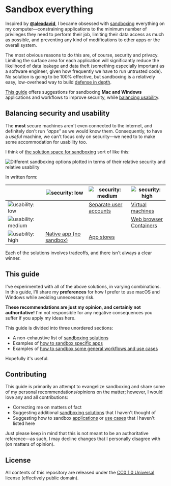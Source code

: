 # Sandbox everything

Inspired by [**@alexdavid**](https://github.com/alexdavid), I became obsessed with [sandboxing](https://en.wikipedia.org/wiki/Sandbox_(computer_security)) everything on my computer—constraining applications to the minimum number of privileges they need to perform their job, limiting their data access as much as possible, and preventing any kind of modifications to other apps or the overall system.

The most obvious reasons to do this are, of course, security and privacy. Limiting the surface area for each application will significantly reduce the likelihood of data leakage and data theft (something especially important as a software engineer, given how frequently we have to run untrusted code). No solution is going to be 100% effective, but sandboxing is a relatively easy, low-overhead way to build [defense in depth](https://en.wikipedia.org/wiki/Defense_in_depth_(computing)).

[This guide](#this-guide) offers suggestions for sandboxing **Mac and Windows** applications and workflows to improve security, while [balancing usability](#balancing-security-and-usability).

## Balancing security and usability

The **most** secure machines aren't even connected to the internet, and definitely don't run _"apps"_ as we would know them. Consequently, to have a _useful_ machine, we can't focus only on security—we need to to make some accommodation for usability too.

I think of [the solution space for sandboxing](solutions/) sort of like this:

![Different sandboxing options plotted in terms of their relative security and relative usability](https://jspahrsummers.com/wp-content/uploads/2021/09/sandboxing-security-vs-usability.png)

In written form:

| | ![security: low](https://img.shields.io/badge/security-low-red) | ![security: medium](https://img.shields.io/badge/security-medium-yellow) | ![security: high](https://img.shields.io/badge/security-high-blue) |
|-|-|-|-|
| ![usability: low](https://img.shields.io/badge/usability-low-red) | |  [Separate user accounts](solutions/install-under-separate-user.md) | [Virtual machines](solutions/virtual-machine.md) |
| ![usability: medium](https://img.shields.io/badge/usability-medium-yellow) | | | [Web browser](solutions/browser.md)<br />[Containers](solutions/containers.md) |
| ![usability: high](https://img.shields.io/badge/usability-high-blue) | [Native app (no sandbox)](solutions/install-native-app-no-sandbox.md) | [App stores](solutions/install-from-app-store.md) |

Each of the solutions involves tradeoffs, and there isn't always a clear winner.

## This guide

I've experimented with all of the above solutions, in varying combinations. In this guide, I'll share my **preferences** for how _I_ prefer to use macOS and Windows while avoiding unnecessary risk.

**These recommendations are just my opinion, and certainly not authoritative!** I'm not responsible for any negative consequences you suffer if you apply my ideas here.

This guide is divided into three unordered sections:

* A non-exhaustive list of [sandboxing solutions](solutions/)
* Examples of [how to sandbox specific apps](apps/)
* Examples of [how to sandbox some general workflows and use cases](use-cases/)

Hopefully it's useful.

## Contributing

This guide is primarily an attempt to evangelize sandboxing and share some of my personal recommendations/opinions on the matter; however, I would love any and all contributions:

* Correcting me on matters of fact
* Suggesting additional [sandboxing solutions](solutions/) that I haven't thought of
* Suggesting how to sandbox [applications](apps/) or [use cases](use-cases/) that I haven't listed here

Just please keep in mind that this is not meant to be an authoritative reference—as such, I may decline changes that I personally disagree with (on matters of opinion).

## License

All contents of this repository are released under the [CC0 1.0 Universal](LICENSE) license (effectively public domain).